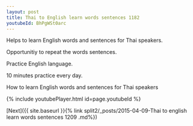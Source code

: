 ```yaml
---
layout: post
title: Thai to English learn words sentences 1182 
youtubeId: BhPgWSt0arc
---
```

 
 
Helps to learn English words and sentences for Thai speakers.

Opportunitiy to repeat the words sentences. 

Practice English language. 
 
10 minutes practice every day. 
 
How to learn English words and sentences for Thai speakers 
 
{% include youtubePlayer.html id=page.youtubeId %}
 
 
[Next]({{ site.baseurl }}{% link  split2/_posts/2015-04-09-Thai to english learn words sentences 1209 .md%})
 
